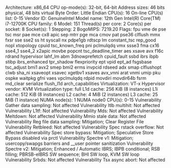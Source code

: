 Architecture:                         x86_64
CPU op-mode(s):                       32-bit, 64-bit
Address sizes:                        46 bits physical, 48 bits virtual
Byte Order:                           Little Endian
CPU(s):                               16
On-line CPU(s) list:                  0-15
Vendor ID:                            GenuineIntel
Model name:                           12th Gen Intel(R) Core(TM) i7-12700K
CPU family:                           6
Model:                                151
Thread(s) per core:                   2
Core(s) per socket:                   8
Socket(s):                            1
Stepping:                             2
BogoMIPS:                             7219.20
Flags:                                fpu vme de pse tsc msr pae mce cx8 apic sep mtrr pge mca cmov pat pse36 clflush mmx fxsr sse sse2 ss ht syscall nx pdpe1gb rdtscp lm constant_tsc rep_good nopl xtopology cpuid tsc_known_freq pni pclmulqdq vmx ssse3 fma cx16 sse4_1 sse4_2 x2apic movbe popcnt tsc_deadline_timer aes xsave avx f16c rdrand hypervisor lahf_lm abm 3dnowprefetch cpuid_fault ssbd ibrs ibpb stibp ibrs_enhanced tpr_shadow flexpriority ept vpid ept_ad fsgsbase tsc_adjust bmi1 avx2 smep bmi2 erms invpcid rdseed adx smap clflushopt clwb sha_ni xsaveopt xsavec xgetbv1 xsaves avx_vnni arat vnmi umip pku ospke waitpkg gfni vaes vpclmulqdq rdpid movdiri movdir64b fsrm md_clear serialize flush_l1d arch_capabilities
Virtualization:                       VT-x
Hypervisor vendor:                    KVM
Virtualization type:                  full
L1d cache:                            256 KiB (8 instances)
L1i cache:                            512 KiB (8 instances)
L2 cache:                             4 MiB (2 instances)
L3 cache:                             25 MiB (1 instance)
NUMA node(s):                         1
NUMA node0 CPU(s):                    0-15
Vulnerability Gather data sampling:   Not affected
Vulnerability Itlb multihit:          Not affected
Vulnerability L1tf:                   Not affected
Vulnerability Mds:                    Not affected
Vulnerability Meltdown:               Not affected
Vulnerability Mmio stale data:        Not affected
Vulnerability Reg file data sampling: Mitigation; Clear Register File
Vulnerability Retbleed:               Not affected
Vulnerability Spec rstack overflow:   Not affected
Vulnerability Spec store bypass:      Mitigation; Speculative Store Bypass disabled via prctl
Vulnerability Spectre v1:             Mitigation; usercopy/swapgs barriers and __user pointer sanitization
Vulnerability Spectre v2:             Mitigation; Enhanced / Automatic IBRS; IBPB conditional; RSB filling; PBRSB-eIBRS SW sequence; BHI SW loop, KVM SW loop
Vulnerability Srbds:                  Not affected
Vulnerability Tsx async abort:        Not affected
